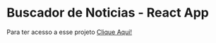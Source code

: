 # Buscador de Noticias - React App

Para ter acesso a esse projeto [Clique Aqui!](https://buscador-de-noticias-react-ygor.netlify.app/)

